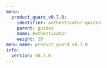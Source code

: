 ```yaml
---
menu:
  product_guard_v0.7.0:
    identifier: authenticator-guides
    parent: guides
    name: Authenticator
    weight: 10
menu_name: product_guard_v0.7.0
info:
  version: v0.7.0
---
```


